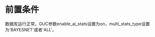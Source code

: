 # 前置条件<a name="ZH-CN_TOPIC_0000001367750157"></a>

数据库运行正常，GUC参数enable\_ai\_stats设置为on，multi\_stats\_type设置为'BAYESNET'或者'ALL'。
